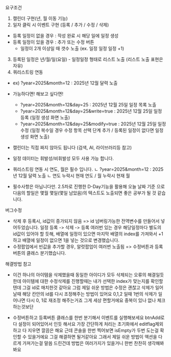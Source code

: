 요구조건

1. 캘린더 구현(년, 월 이동 기능)
2. 일자 클릭 시 이벤트 구현 (등록 / 추가 / 수정 / 삭제)
  - 등록 일정이 없을 경우 : 작성 완료 시 해당 일에 일정 생성
  - 등록 일정이 있을 경우 : 추가 또는 수정 버튼
    - 일정이 2개 이상일 때 갯수 노출 (ex. 일정 일정 일정 +1)
3. 등록된 일정은 년/월/일(요일) - 일정일정 형태로 리스트 노출 (리스트 노출 표현은 자유)
4. 쿼리스트링 연동
  - ex) ?year=2025&month=12 : 2025년 12월 달력 노출
  - 가능하다면! 해보고 싶다면!
    - ?year=2025&month=12&day=25 : 2025년 12월 25일 일정 목록 노출
    - ?year=2025&month=12&day=25&write=true  : 2025년 12월 25일 일정 등록 (일정 생성 화면 노출)
    - ?year=2025&month=12&day=25&modify=true : 2025년 12월 25일 일정 수정 (일정 복수일 경우 수정 항목 선택 단계 추가 / 등록된 일정이 없다면 일정 생성 화면 노출)


- 캘린더는 직접 짜지 않아도 됩니다 (검색, AI, 라이브러리등 참고)
- 일정 데이터는 휘발성/비휘발성 모두 사용 가능 합니다.
- 쿼리스트링 연동 시 연도, 월은 필수 입니다.
ㄴ ?year=2025&month=12 : 2025년 12월 달력 노출
ㄴ 연도 누락시 현재 연도 / 월 누락시 현재 월

- 필수사항은 아닙니다만. 2.5차로 진행한 D-Day기능을 활용해 오늘 날짜 기준 으로 다음의 할일은 몇월 몇일(몇일 남았음)의 텍스트도 노출되면 좋은 공부가 될 것 같습니다.

버그수정
- 삭제 후 등록시, id값이 증가되지 않음
=> id 넘버링가능한 전역변수를 만들어서 넣어두었습니다.
일정 등록 -> 삭제 -> 등록 여러번 있는 경우 해당일정마다 별도의 id값이 있어야 할 듯해, 배열에 일정이 있으면 마지막 배열의 index를 가져와서 +1 하고 배열에 일정이 없으면 1을 넣는 것으로 변경했습니다.
- 수정팝업에서 빈값을 추가할 경우, 알럿팝업이 여러번 노출됨
=> 수정버튼과 등록버튼의 클래스 분기했습니다.

해결방법 참고
- 이건 하나의 아이템을 삭제했을때 동일한 아이디가 모두 삭제되는 오류의 해결일듯 한데
아이템에 대한 수정삭제를 진행할때는 내가 선택한 index가 맞는지를 확인할텐데 그걸 id로 매치한것 같아요 그럼 제일 쉬운 방법은 수정은 괜찮고 삭제가 일어날때 해당 칸안의 id를 다시 조정해주는 방법이 있어요
0,1,2 일때 1번의 삭제가 일어나면 다시 0, 1로 재조정 해주는거죠
그게 세상 편할거에요 중복이 있나 없나 체크하는것보단

- 수정버튼하고 등록버튼 클래스를 한번 분기해서 이벤트를 실행해보세요
btnAdd로 다 설정이 되어있어서 인듯 해서요
가장 간단하게 처리는 초기화에서 editflag제외하고 다 지우면 깔끔은 해요
근데 콘솔을 한번 찍어보면
isEmpty가 두번 도는걸 확인할 수 있을거에요
그걸 해결하면 될거같아요
그래서 제일 쉬운 방법이 액션을 다르게 가져가는걸 말씀 드린건데 방법은 여러가지가 있을거니 한번 찬찬히 생각해봐봐요